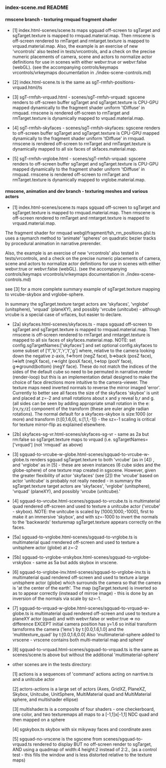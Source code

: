 ### __index-scene.md  README__


#### rmscene branch - texturing rmquad fragment shader 

* [1] index.html-scenes/scene.ts maps sgquad off-screen to sgTarget and sgTarget.texture is mapped to rmquad.material.map. Then rmscene is off-screen rendered to rmTarget and rmtarget.texture is mapped to vrquad.material.map.
Also, the example is an exercise of new 'vrcontrols' also tested in
tests/vrcontrols, and a check on the precise numeric placements of camera, scene
and actors to normalize actor definitions for use in scenes with either
webvr:true or webvr:false (webGL). (see the accompanying controls/keymaps
vrcontrols/vrkeymaps documentation in ./index-scene-controls.md) 

* [2]  index.html-scene.ts is the same as sgT-rmfsh-positions-vrquad.html/ts

* [3] sgT-rmfsh-vrquad.html - scenes/sgT-rmfsh-vrquad: sgscene renders to
off-screen buffer sgTarget and sgTarget.texture is CPU-GPU mapped dynamically to the fragment shader uniform 'tDiffuse' in rmquad. rmscene is rendered off-screen to rmTarget and rmTarget.texture is dynamically mapped to vrquad.material.map.

* [4] sgT-rmfsh-skyfaces - scenes/sgT-rmfsh-skyfaces: sgscene renders to
off-screen buffer sgTarget and sgTarget.texture is CPU-GPU mapped dynamically to the fragment shader uniform 'tDiffuse' in rmquad. rmscene is rendered off-screen to rmTarget and rmTarget.texture is dynamically mapped to all six faces of skfaces.material.map.

* [5] sgT-rmfsh-vrglobe.html - scenes/sgT-rmfsh-vrquad: sgscene renders to
off-screen buffer sgTarget and sgTarget.texture is CPU-GPU mapped dynamically to the fragment shader uniform 'tDiffuse' in rmquad. rmscene is rendered off-screen to rmTarget and rmTarget.texture is dynamically mapped to vrglobe.material.map.



#### rmscene, animation and dev branch - texturing meshes and various actors

* [1] index.html-scenes/scene.ts maps sgquad off-screen to sgTarget and sgTarget.texture is mapped to rmquad.material.map. Then rmscene is off-screen rendered to rmTarget and rmtarget.texture is mapped to vrquad.material.map.

The fragment shader for rmquad webgl/fragment/fsh_rm_positions.glsl.ts uses a
raymarch method to 'animate' 'spheres' on quadratic bezier tracks by procedural
animation in narrative.prerender.

Also, the example is an exercise of new 'vrcontrols' also tested in tests/vrcontrols, and a check on the precise numeric placements of camera, scene and actors to normalize actor definitions for use in scenes with either webvr:true or webvr:false (webGL). (see the accompanying controls/keymaps vrcontrols/vrkeymaps documentation in ./index-scene-controls.md)

  see [3] for a more complete summary example of sgTarget.texture mapping to vrcube-skybox and vrglobe-sphere.

  In summary the sgTarget.texture target actors are 'skyfaces', 'vrglobe' (unitsphere), 'vrquad' (planeXY), and possibly 'vrcube (unitcube) - although vrcube is a special case of vrfaces, but easier to declare.

  

* [2a] skyfaces.html-scenes/skyfaces.ts -  maps sgquad off-screen to sgTarget and sgTarget.texture is mapped to rmquad.material.map. Then rmscene is off-screen rendered to rmTarget and rmtarget.texture is mapped to all six faces of skyfaces.material.map. NOTE: set config.sgTargetNames:['skyfaces'] and set optional config.skyfaces to some subset of ['f','b','l','r','t','g']  where, relative to the camera looking down the negative z-axis,  f=>front (negZ face), b=>back (posZ face), l=>left (negX face), r=>right (posX face), t=>top (posY face), g=>ground(bottom) (negY face). These do not match the indices of the sides of the default cube so need to be permuted in narrative.render (render-loop) but this is an implementation detail designed to make the choice of face directions more intuitive to the camera-viewer. The texture maps need inverted normals to reverse the mirror imaged 'error'. Currently to better see all faces the size of the skyfaces 'skybox' is unit and placed at z=-2 and small rotations about x and y reveal b,r and g. (all sides can be seen by adding appropriate small rotation in the e:[rx,ry,rz] component of the transform (these are euler angle radian rotations). The normal default for a skyfaces-skybox is size:1000 (or more) and transform {t:[0,1.6,0], s:[1,1,-1]} - the sz=-1 scaling is critical for texture mirror-flip as explained elsewhere.

* [2b] skyfaces-sg-vr.html-scenes/skyfaces-sg-vr - same as 2a but rm:false
  so sgTarget.texture maps to vrquad (i.e. sgTargetNames=['vrquad'] 
  (not 'rmquad' as above)


* [3] sgquad-to-vrcube-w-globe.html-scenes/sgquad-to-vrcube-w-globe.ts  renders sgquad sgTarget.texture to both 'vrcube' (as in [4]) , and 'vrglobe' as in [5] - these are seven instances (6 cube sides and the globe-sphere) of one texture map created in sgscene.  However, given the greater flexibility of actor 'skyfaces' (see [2]) the 'vrcube' based on actor 'unitcube' is probably not really needed - in summary the sgTarget.texture target actors are 'skyfaces', 'vrglobe' (unitsphere), 'vrquad' (planeXY), and possibly 'vrcube (unitcube).'

* [4] sgquad-to-vrcube.html-scenes/sgquad-to-vrcube.ts is multimaterial quad rendered off-screen and used to texture a unitcube actor ('vrcube' - skybox). NOTE: the unitcube is scaled by [1000,1000,-1000], first to make it an immersive 'skybox', and with sz=-1000 to invert the normals to the 'backwards' texturemap sgTarget.texture appears correctly on the faces.


* [5a] sgquad-to-vrglobe.html-scenes/sgquad-to-vrglobe.ts is multimaterial quad rrendered off-screen and used to texture a unitsphere actor (globe) at z=-2

* [5b] sgquad-to-vrglobe-vrskybox.html-scenes/sgquad-to-vrglobe-vrskybox - same as 5a but adds skybox in vrscene.


* [6] sgquad-to-vrglobe-inv.html-scenes/sgquad-to-vrglobe-inv.ts is multimaterial quad rendered off-screen and used to texture a large unitsphere actor (globe) which surrounds the camera so that the camera is 'at the center of the earth'. The map (sgTarget.texture) is inverted so as to appear correctly (insteaad of mirroe image) - this is done by an inversion of the normals via scale by sz=-1.


* [7] sgquad-to-vrquad-w-globe.html-scenes/sgquad-to-vrquad-w-globe.ts is multimaterial quad rendered off-screen and used to texture a planeXY actor (quad) and with webvr:false or webvr:true => no difference EXCEPT initial camera position has y=1.6 so initial transform tarnsforms the camera ('lens') by t:[0.0,1.6,1.0] and the 'multitexture_quad' by t:[0.0,1.6,0.0]  Also 'multimaterial-sphere added to vrscene - vrscene contains both multi-material map and sphere'

* [8] sgquad-to-vrquad.html-scenes/sgquad-to-vrquad.ts is the same as scenes/scene.ts above but without the additional 'multimaterial-sphere'



* other scenes are in the tests directory:

  [1] actions is a sequences of 'command' actions acting on narrtive.ts and a unitcube actor

  [2] actors-actions is a large set of actors (Axes, GridXZ, PlaneXZ, Skybox, Unitcube, UnitSphere, MultiMaterial quad and MultiMaterial sphere, and multishader ellipse)

  [3] multishader.ts is a composite of four shaders - one checkerboard, one color, and two texturemaps all maps to a [-1,1]x[-1,1] NDC quad and then mapped on a sphere

  [4] sgskybox.ts skybox with six mikyway faces and coordinate axes

  [5] sgquad-no-vrscene is the sgscene from scenes/sgquad-to-vrquad.ts rendered to display BUT no off-screen render to sgTarget, AND using a quadmap of width:4 height:2 instead of 2:2., (as a control test - this fills the window and is less distorted relative to the texture maps)



  
  
  


